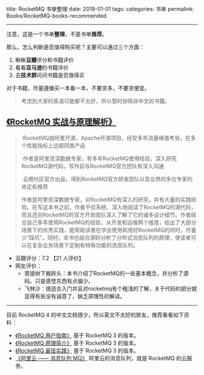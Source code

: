 title: RocketMQ 书单整理
date: 2019-01-01
tags:
categories: 书单
permalink: Books/RocketMQ-books-recommended

-------

注意，这是一个书单**整理**，不是书单**推荐**。

那么，怎么判断是否值得购买呢？主要可以通过三个方面：

1. 瞅瞅**豆瓣**评分和书籍评价
2. 看看**亚马逊**的书籍评价
3. 去**技术群**问问书籍是否值得买

对于书籍，尽量遵循买一本看一本，不要贪多，不要贪便宜。

> 考虑到大家的英语可能都不太好，所以暂时排除非中文的书籍。

## [《RocketMQ 实战与原理解析》](https://union-click.jd.com/)

> ·RocketMQ由阿里开源，Apache开源项目，经受多年流量峰值考验，在多个性能指标上远超同类产品
>
> ·作者是阿里资深数据专家，有多年RocketMQ使用经验，深入研究RocketMQ源代码，写作前与RocketMQ官方团队有深入沟通
> 
> ·云栖社区官方出品，得到RocketMQ官方研发团队以及业界的多位专家的肯定和推荐
> 
> 作者是阿里资深数据专家，对RocketMQ有深入的研究，并有大量的实践经验。在写这本书之前，作者不仅系统、深入地阅读了RocketMQ的源代码，而且还向RocketMQ的官方开发团队深入了解了它的诸多设计细节。作者结合自己多年使用RocketMQ的经验，从开发和运维两个维度，给出了大部分场景下的优秀实践，能帮助读者在学会使用和用好RocketMQ的同时，尽量少“踩坑”。同时，本书也结合源码分析了分布式消息队列的原理，使读者可以在复杂业务场景下定制有特殊功能的消息队列。

* 豆瓣评分：7.2 【21 人评价】
* 网友评价：
    * 菩提树下搬砖头：本书介绍了RocketMQ的一些基本概念，并分析了源码。只是感觉东西有点偏少。
    * 飞林沙：很适合入门并且对rocketmq有个粗浅的了解，关于代码的部分就显得有些没有诚意了，缺乏原理性的解读。

-------

目前 RocketMQ 4 的中文文档很少，所以英文不太好的胖友，推荐看看如下资料：

* [《RocketMQ 用户指南》](http://gd-rus-public.cn-hangzhou.oss-pub.aliyun-inc.com/attachment/201604/08/20160408164726/RocketMQ_userguide.pdf) 基于 RocketMQ 3 的版本。
* [《RocketMQ 原理简介》](http://alibaba.github.io/RocketMQ-docs/document/design/RocketMQ_design.pdf) 基于 RocketMQ 3 的版本。
* [《RocketMQ 最佳实践》](http://gd-rus-public.cn-hangzhou.oss-pub.aliyun-inc.com/attachment/201604/08/20160408164929/RocketMQ_experience.pdf) 基于 RocketMQ 3 的版本。
* [《阿里云 —— 消息队列 MQ》](https://help.aliyun.com/product/29530.html?spm=a2c4g.11186623.6.540.68cc5b3aZYDU2Y) 阿里云的消息队列，就是 RocketMQ 的云服务。
